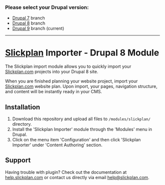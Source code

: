 ### Please select your Drupal version:
- [Drupal 7](https://github.com/slickplan/drupal-slickplan-importer/tree/drupal7) branch
- [Drupal 8](https://github.com/slickplan/drupal-slickplan-importer/tree/drupal8) branch
- [Drupal 9](https://github.com/slickplan/drupal-slickplan-importer/tree/drupal9) branch (current)

---

# [Slickplan](https://slickplan.com) Importer - Drupal 8 Module

The Slickplan import module allows you to quickly import your [Slickplan.com](https://slickplan.com) projects into your Drupal 8 site.

When you are finished planning your website project, import your [Slickplan.com](https://slickplan.com) website plan. Upon import, your pages, navigation structure, and content will be instantly ready in your CMS.

## Installation

1. Download this repository and upload all files to `/modules/slickplan/` directory.
2. Install the 'Slickplan Importer' module through the 'Modules' menu in Drupal.
3. Click on the menu item 'Configuration' and then click 'Slickplan Importer' under 'Content Authoring' section.

## Support

Having trouble with plugin? Check out the documentation at [help.slickplan.com](https://help.slickplan.com/) or contact us directly via email [help@slickplan.com](mailto:help@slickplan.com).
